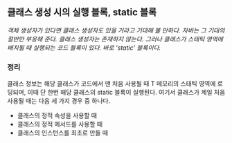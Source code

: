 ## 클래스 생성 시의 실행 블록, static 블록

*객체 생성자가 있다면 클래스 생성자도 있을 거라고 기대해 볼 만하다. 자바는 그 기대의 절반만 부응해 준다. 클래스 생성자는 존재하지 않는다. 그러나 클래스가 스태틱 영역에 배치될 때 실행되는 코드 블록이 있다. 바로 'static' 블록이다.*

### 정리
클래스 정보는 해당 클래스가 코드에서 맨 처음 사용될 때 T 메모리의 스태틱 영역에 로딩되며, 이때 단 한번 해당 클래스의 static 블록이 실행된다. 여기서 클래스가 제일 처음 사용될 때는 다음 세 가지 경우 중 하나다.
- 클래스의 정적 속성을 사용할 때
- 클래스의 정적 메서드를 사용할 때
- 클래스의 인스턴스를 최초로 만들 때

